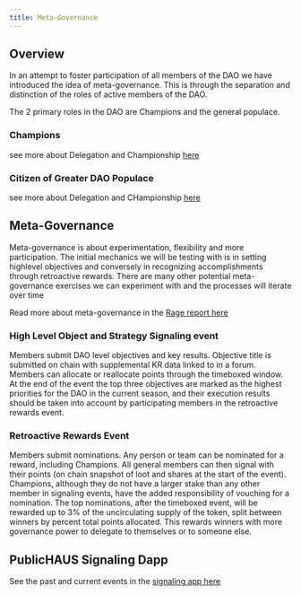 ```yaml
---
title: Meta-Governance
---
```


## Overview
In an attempt to foster participation of all members of the DAO we have introduced the idea of meta-governance. This is through the separation and distinction of the roles of active members of the DAO. 

The 2 primary roles in the DAO are Champions and the general populace.

### Champions
see more about Delegation and Championship [here]("/docs/champions")

### Citizen of Greater DAO Populace
see more about Delegation and CHampionship [here]("/docs/populus")

## Meta-Governance
Meta-governance is about experimentation, flexibility and more participation. The initial mechanics we will be testing with is in setting highlevel objectives and conversely in recognizing accomplishments through retroactive rewards. There are many other potential meta-governance exercises we can experiment with and the processes will iterate over time 

Read more about meta-governance in the [Rage report here](https://docs.google.com/document/d/12dfaotPmXaLXwdZN2LGgvPPWJk9PumREMYtO87nzUaI/edit?usp=sharing)

### High Level Object and Strategy Signaling event
Members submit DAO level objectives and key results. Objective title is submitted on chain with supplemental KR data linked to in a forum. Members can allocate or reallocate points through the timeboxed window. At the end of the event the top three objectives are marked as the highest priorities for the DAO in the current season, and their execution results should be taken into account by participating members in the retroactive rewards event.

### Retroactive Rewards Event
Members submit nominations. Any person or team can be nominated for a reward, including Champions. All general members can then signal with their points (on chain snapshot of loot and shares at the start of the event). Champions, although they do not have a larger stake than any other member in signaling events, have the added responsibility of vouching for a nomination. The top nominations, after the timeboxed event, will be rewarded up to 3% of the uncirculating supply of the token, split between winners by percent total points allocated. This rewards winners with more governance power to delegate to themselves or to someone else.


## PublicHAUS Signaling Dapp
See the past and current events in the [signaling app here](https://signal.daohaus.fun/)
